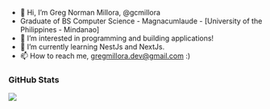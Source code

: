 - 👋 Hi, I’m Greg Norman Millora, @gcmillora
- Graduate of BS Computer Science - Magnacumlaude - [University of the Philippines - Mindanao]
- 👀 I’m interested in programming and building applications!
- 🌱 I’m currently learning NestJs and NextJs.
- 📫 How to reach me, gregmillora.dev@gmail.com :)

### GitHub Stats
<a href="https://github.com/gcmillora/website">
  <img src="https://github-readme-stats.vercel.app/api/top-langs/?username=gcmillora&layout=compact" />
</a>
<!---
gcmillora/gcmillora is a ✨ special ✨ repository because its `README.md` (this file) appears on your GitHub profile.
You can click the Preview link to take a look at your changes.
--->
